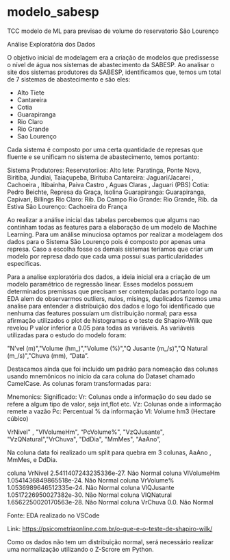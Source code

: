 # modelo_sabesp
TCC modelo de ML para previsao de volume do reservatorio São Lourenço

Análise Exploratória dos Dados

O objetivo inicial de modelagem era a criação de modelos que predissesse o nível de água nos sistemas de abastecimento da SABESP. Ao analisar o site dos sistemas produtores da SABESP, identificamos que, temos um total de 7 sistemas de abastecimento e são eles: 

- Alto Tiete
- Cantareira
- Cotia
- Guarapiranga
- Rio Claro 
- Rio Grande
- Sao  Lourenço
  
Cada sistema é composto por uma certa quantidade de represas que fluente e se unificam no sistema de abastecimento, temos portanto:


Sistema Produtores:  	Reservatoriios:
Alto Iete:	          Paratinga, Ponte Nova, Biritiba, Jundiai, Taiaçupeba, Birituba
Cantareira:	          Jaguari/Jacarei , Cachoeira , Itibainha, Paiva Castro , Aguas Claras , Jaguari (PBS)
Cotia:	              Pedro Beichte, Represa da Graça, Isolina
Guarapiranga:	        Guarapiranga, Capivari, Billings
Rio Claro:	          Rib. Do Campo
Rio Grande:	          Rio Grande, Rib. da Estiva
São Lourenço:	        Cachoeira do França


Ao realizar a análise inicial das tabelas percebemos que algums nao continham todas as features para a elaboração de um modelo de Machine Learning. Para um análise minuciosa optamos por realizar a modelagem dos dados para o Sistema São Lourenço pois é composto por apenas uma represa. Caso a escolha fosse os demais sistemas teríamos  que criar um modelo por represa dado que cada uma possui suas particularidades especificas.

Para a analise exploratória dos dados, a ideia inicial era a criação de um modelo paramétrico de regressão linear. Esses modelos possuem determinados premissas que precisam ser contempladas portanto logo na EDA alem de observarmos outliers, nulos, misings, duplicados fizemos uma analise para entender a distribuição dos dados e logo foi identificado que nenhuma das features possuíam um distribuição normal; para essa afirmação utilizados o plot de histogramas e o teste de Shapiro-Wilk  que revelou P valor inferior a 0.05 para todas as variáveis. As variáveis utilizadas para o estudo do modelo foram:

"N’vel (m)","Volume (hm_)","Volume (%)","Q Jusante (m_/s)","Q Natural (m_/s)","Chuva (mm), “Data”.

Destacamos ainda que foi incluído um padrão para nomeação das colunas usando  mnemônicos no inicio da cara coluna do Dataset chamado CamelCase. As colunas foram transformadas para:

Mnemonics:	Significado:
Vr:	        Colunas onde a informação do seu dado se refere a algum tipo de valor, seja int,flot etc.
Vz:	        Colunas onde a informação remete a vazão
Pc:        	Percentual % da informação 
Vl:	        Volume hm3 (Hectare cúbico)

VrNivel" , "VlVolumeHm", “PcVolume%", "VzQJusante", "VzQNatural","VrChuva", "DdDia", "MmMes", "AaAno”, 

Na coluna data foi realizado um split para quebra em 3 colunas, AaAno , MmMes, e DdDia.

coluna VrNivel 2.5411407243235336e-27. Não Normal
coluna VlVolumeHm 1.0541436849865518e-24. Não Normal
coluna VrVolume% 1.0536989646512335e-24. Não Normal
coluna VlQJusante 1.0517226950027382e-30. Não Normal
coluna VlQNatural 1.6562250020170563e-28. Não Normal
coluna VrChuva 0.0. Não Normal

Fonte: EDA realizado no VSCode

Link: https://psicometriaonline.com.br/o-que-e-o-teste-de-shapiro-wilk/

Como os dados não tem um distribuição normal, será necessário realizar uma normalização utilizando o Z-Scrore em Python.


